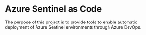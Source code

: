 # Azure Sentinel as Code

The purpose of this project is to provide tools to enable automatic deployment of Azure Sentinel environments through Azure DevOps.


